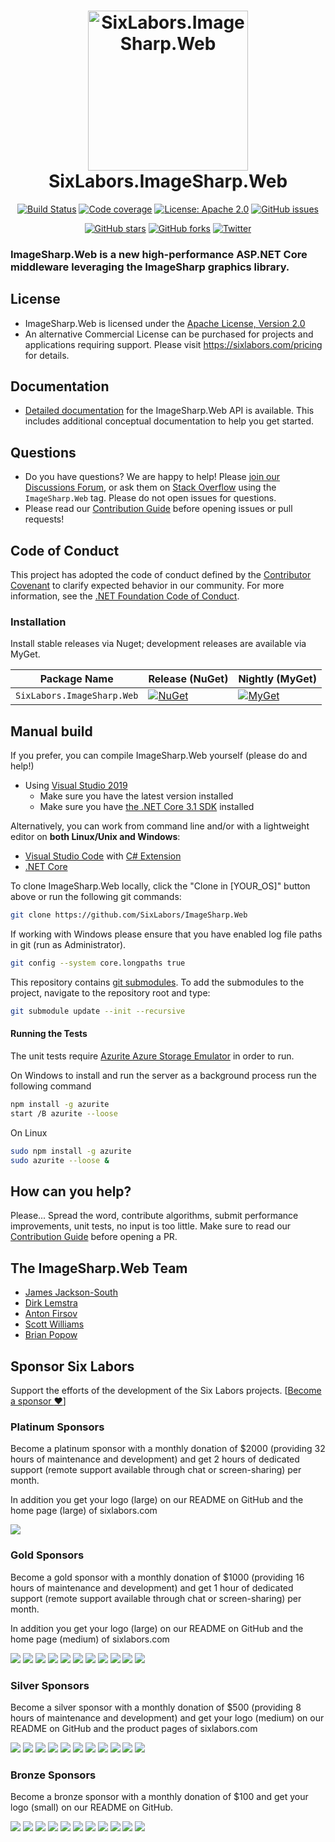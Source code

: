 <h1 align="center">

<img src="https://raw.githubusercontent.com/SixLabors/Branding/master/icons/imagesharp.web/sixlabors.imagesharp.web.svg?sanitize=true" alt="SixLabors.ImageSharp.Web" width="256"/>
<br/>
SixLabors.ImageSharp.Web
</h1>

<div align="center">

[![Build Status](https://img.shields.io/github/workflow/status/SixLabors/ImageSharp.Web/Build/master)](https://github.com/SixLabors/ImageSharp.Web/actions)
[![Code coverage](https://codecov.io/gh/SixLabors/ImageSharp.Web/branch/master/graph/badge.svg)](https://codecov.io/gh/SixLabors/ImageSharp.Web)
[![License: Apache 2.0](https://img.shields.io/badge/license-Apache%202.0-blue.svg)](https://opensource.org/licenses/Apache-2.0)
[![GitHub issues](https://img.shields.io/github/issues/SixLabors/ImageSharp.Web.svg)](https://github.com/SixLabors/ImageSharp.Web/issues)

[![GitHub stars](https://img.shields.io/github/stars/SixLabors/ImageSharp.Web.svg)](https://github.com/SixLabors/ImageSharp.Web/stargazers)
[![GitHub forks](https://img.shields.io/github/forks/SixLabors/ImageSharp.Web.svg)](https://github.com/SixLabors/ImageSharp.Web/network)
[![Twitter](https://img.shields.io/twitter/url/http/shields.io.svg?style=flat&logo=twitter)](https://twitter.com/intent/tweet?hashtags=imagesharp,dotnet,oss&text=ImageSharp.+A+new+cross-platform+2D+graphics+API+in+C%23&url=https%3a%2f%2fgithub.com%2fSixLabors%2fImageSharp&via=sixlabors)
</div>

### **ImageSharp.Web** is a new high-performance ASP.NET Core middleware leveraging the ImageSharp graphics library.

## License
  
- ImageSharp.Web is licensed under the [Apache License, Version 2.0](https://opensource.org/licenses/Apache-2.0)  
- An alternative Commercial License can be purchased for projects and applications requiring support.
Please visit https://sixlabors.com/pricing for details.

## Documentation

- [Detailed documentation](https://sixlabors.github.io/docs/) for the ImageSharp.Web API is available. This includes additional conceptual documentation to help you get started.

## Questions

- Do you have questions? We are happy to help! Please [join our Discussions Forum](https://github.com/SixLabors/ImageSharp/discussions/category_choices), or ask them on [Stack Overflow](https://stackoverflow.com) using the `ImageSharp.Web` tag. Please do not open issues for questions.
- Please read our [Contribution Guide](https://github.com/SixLabors/ImageSharp.Web/blob/master/.github/CONTRIBUTING.md) before opening issues or pull requests!


## Code of Conduct  
This project has adopted the code of conduct defined by the [Contributor Covenant](https://contributor-covenant.org/) to clarify expected behavior in our community.
For more information, see the [.NET Foundation Code of Conduct](https://dotnetfoundation.org/code-of-conduct).

### Installation

Install stable releases via Nuget; development releases are available via MyGet.

| Package Name                   | Release (NuGet) | Nightly (MyGet) |
|--------------------------------|-----------------|-----------------|
| `SixLabors.ImageSharp.Web`         | [![NuGet](https://img.shields.io/nuget/v/SixLabors.ImageSharp.Web.svg)](https://www.nuget.org/packages/SixLabors.ImageSharp.Web/) | [![MyGet](https://img.shields.io/myget/sixlabors/vpre/SixLabors.ImageSharp.Web.svg)](https://www.myget.org/feed/sixlabors/package/nuget/SixLabors.ImageSharp.Web) |

## Manual build

If you prefer, you can compile ImageSharp.Web yourself (please do and help!)

- Using [Visual Studio 2019](https://visualstudio.microsoft.com/vs/)
  - Make sure you have the latest version installed
  - Make sure you have [the .NET Core 3.1 SDK](https://www.microsoft.com/net/core#windows) installed

Alternatively, you can work from command line and/or with a lightweight editor on **both Linux/Unix and Windows**:

- [Visual Studio Code](https://code.visualstudio.com/) with [C# Extension](https://marketplace.visualstudio.com/items?itemName=ms-vscode.csharp)
- [.NET Core](https://www.microsoft.com/net/core#linuxubuntu)

To clone ImageSharp.Web locally, click the "Clone in [YOUR_OS]" button above or run the following git commands:

```bash
git clone https://github.com/SixLabors/ImageSharp.Web
```

If working with Windows please ensure that you have enabled log file paths in git (run as Administrator).

```bash
git config --system core.longpaths true
```

This repository contains [git submodules](https://blog.github.com/2016-02-01-working-with-submodules/). To add the submodules to the project, navigate to the repository root and type:

``` bash
git submodule update --init --recursive
```

#### Running the Tests

The unit tests require [Azurite Azure Storage Emulator](https://github.com/Azure/Azurite) in order to run.

On Windows to install and run the server as a background process run the following command

```bash
npm install -g azurite
start /B azurite --loose
```

On Linux

```bash
sudo npm install -g azurite
sudo azurite --loose &
```

## How can you help?

Please... Spread the word, contribute algorithms, submit performance improvements, unit tests, no input is too little. Make sure to read our [Contribution Guide](https://github.com/SixLabors/ImageSharp.Web/blob/master/.github/CONTRIBUTING.md) before opening a PR.

## The ImageSharp.Web Team

- [James Jackson-South](https://github.com/jimbobsquarepants)
- [Dirk Lemstra](https://github.com/dlemstra)
- [Anton Firsov](https://github.com/antonfirsov)
- [Scott Williams](https://github.com/tocsoft)
- [Brian Popow](https://github.com/brianpopow)

## Sponsor Six Labors

Support the efforts of the development of the Six Labors projects. [[Become a sponsor :heart:](https://opencollective.com/sixlabors#sponsor)]

### Platinum Sponsors
Become a platinum sponsor with a monthly donation of $2000 (providing 32 hours of maintenance and development) and get 2 hours of dedicated support (remote support available through chat or screen-sharing) per month.

In addition you get your logo (large) on our README on GitHub and the home page (large) of sixlabors.com

<a href="https://opencollective.com/sixlabors/tiers/platinum-sponsors/0/website" target="_blank"><img src="https://opencollective.com/sixlabors/tiers/platinum-sponsors/0/avatar.svg?avatarHeight=192"></a>

### Gold Sponsors
Become a gold sponsor with a monthly donation of $1000 (providing 16 hours of maintenance and development) and get 1 hour of dedicated support (remote support available through chat or screen-sharing) per month.

In addition you get your logo (large) on our README on GitHub and the home page (medium) of sixlabors.com

<a href="https://opencollective.com/sixlabors/tiers/gold-sponsors/0/website" target="_blank"><img src="https://opencollective.com/sixlabors/tiers/gold-sponsors/0/avatar.svg?avatarHeight=156"></a>
<a href="https://opencollective.com/sixlabors/tiers/gold-sponsors/1/website" target="_blank"><img src="https://opencollective.com/sixlabors/tiers/gold-sponsors/1/avatar.svg?avatarHeight=156"></a>
<a href="https://opencollective.com/sixlabors/tiers/gold-sponsors/2/website" target="_blank"><img src="https://opencollective.com/sixlabors/tiers/gold-sponsors/2/avatar.svg?avatarHeight=156"></a>
<a href="https://opencollective.com/sixlabors/tiers/gold-sponsors/3/website" target="_blank"><img src="https://opencollective.com/sixlabors/tiers/gold-sponsors/3/avatar.svg?avatarHeight=156"></a>
<a href="https://opencollective.com/sixlabors/tiers/gold-sponsors/4/website" target="_blank"><img src="https://opencollective.com/sixlabors/tiers/gold-sponsors/4/avatar.svg?avatarHeight=156"></a>
<a href="https://opencollective.com/sixlabors/tiers/gold-sponsors/5/website" target="_blank"><img src="https://opencollective.com/sixlabors/tiers/gold-sponsors/5/avatar.svg?avatarHeight=156"></a>
<a href="https://opencollective.com/sixlabors/tiers/gold-sponsors/6/website" target="_blank"><img src="https://opencollective.com/sixlabors/tiers/gold-sponsors/6/avatar.svg?avatarHeight=156"></a>
<a href="https://opencollective.com/sixlabors/tiers/gold-sponsors/7/website" target="_blank"><img src="https://opencollective.com/sixlabors/tiers/gold-sponsors/7/avatar.svg?avatarHeight=156"></a>
<a href="https://opencollective.com/sixlabors/tiers/gold-sponsors/8/website" target="_blank"><img src="https://opencollective.com/sixlabors/tiers/gold-sponsors/8/avatar.svg?avatarHeight=156"></a>
<a href="https://opencollective.com/sixlabors/tiers/gold-sponsors/9/website" target="_blank"><img src="https://opencollective.com/sixlabors/tiers/gold-sponsors/9/avatar.svg?avatarHeight=156"></a>
<a href="https://opencollective.com/sixlabors/tiers/gold-sponsors/10/website" target="_blank"><img src="https://opencollective.com/sixlabors/tiers/gold-sponsors/10/avatar.svg?avatarHeight=156"></a>

### Silver Sponsors
Become a silver sponsor with a monthly donation of $500 (providing 8 hours of maintenance and development) and get your logo (medium) on our README on GitHub and the product pages of sixlabors.com

<a href="https://opencollective.com/sixlabors/tiers/silver-sponsors/0/website" target="_blank"><img src="https://opencollective.com/sixlabors/tiers/silver-sponsors/0/avatar.svg?avatarHeight=128"></a>
<a href="https://opencollective.com/sixlabors/tiers/silver-sponsors/1/website" target="_blank"><img src="https://opencollective.com/sixlabors/tiers/silver-sponsors/1/avatar.svg?avatarHeight=128"></a>
<a href="https://opencollective.com/sixlabors/tiers/silver-sponsors/2/website" target="_blank"><img src="https://opencollective.com/sixlabors/tiers/silver-sponsors/2/avatar.svg?avatarHeight=128"></a>
<a href="https://opencollective.com/sixlabors/tiers/silver-sponsors/3/website" target="_blank"><img src="https://opencollective.com/sixlabors/tiers/silver-sponsors/3/avatar.svg?avatarHeight=128"></a>
<a href="https://opencollective.com/sixlabors/tiers/silver-sponsors/4/website" target="_blank"><img src="https://opencollective.com/sixlabors/tiers/silver-sponsors/4/avatar.svg?avatarHeight=128"></a>
<a href="https://opencollective.com/sixlabors/tiers/silver-sponsors/5/website" target="_blank"><img src="https://opencollective.com/sixlabors/tiers/silver-sponsors/5/avatar.svg?avatarHeight=128"></a>
<a href="https://opencollective.com/sixlabors/tiers/silver-sponsors/6/website" target="_blank"><img src="https://opencollective.com/sixlabors/tiers/silver-sponsors/6/avatar.svg?avatarHeight=128"></a>
<a href="https://opencollective.com/sixlabors/tiers/silver-sponsors/7/website" target="_blank"><img src="https://opencollective.com/sixlabors/tiers/silver-sponsors/7/avatar.svg?avatarHeight=128"></a>
<a href="https://opencollective.com/sixlabors/tiers/silver-sponsors/8/website" target="_blank"><img src="https://opencollective.com/sixlabors/tiers/silver-sponsors/8/avatar.svg?avatarHeight=128"></a>
<a href="https://opencollective.com/sixlabors/tiers/silver-sponsors/9/website" target="_blank"><img src="https://opencollective.com/sixlabors/tiers/silver-sponsors/9/avatar.svg?avatarHeight=128"></a>
<a href="https://opencollective.com/sixlabors/tiers/silver-sponsors/10/website" target="_blank"><img src="https://opencollective.com/sixlabors/tiers/silver-sponsors/10/avatar.svg?avatarHeight=128"></a>

### Bronze Sponsors
Become a bronze sponsor with a monthly donation of $100 and get your logo (small) on our README on GitHub.

<a href="https://opencollective.com/sixlabors/tiers/bronze-sponsors/0/website" target="_blank"><img src="https://opencollective.com/sixlabors/tiers/bronze-sponsors/0/avatar.svg?avatarHeight=96"></a>
<a href="https://opencollective.com/sixlabors/tiers/bronze-sponsors/1/website" target="_blank"><img src="https://opencollective.com/sixlabors/tiers/bronze-sponsors/1/avatar.svg?avatarHeight=96"></a>
<a href="https://opencollective.com/sixlabors/tiers/bronze-sponsors/2/website" target="_blank"><img src="https://opencollective.com/sixlabors/tiers/bronze-sponsors/2/avatar.svg?avatarHeight=96"></a>
<a href="https://opencollective.com/sixlabors/tiers/bronze-sponsors/3/website" target="_blank"><img src="https://opencollective.com/sixlabors/tiers/bronze-sponsors/3/avatar.svg?avatarHeight=96"></a>
<a href="https://opencollective.com/sixlabors/tiers/bronze-sponsors/4/website" target="_blank"><img src="https://opencollective.com/sixlabors/tiers/bronze-sponsors/4/avatar.svg?avatarHeight=96"></a>
<a href="https://opencollective.com/sixlabors/tiers/bronze-sponsors/5/website" target="_blank"><img src="https://opencollective.com/sixlabors/tiers/bronze-sponsors/5/avatar.svg?avatarHeight=96"></a>
<a href="https://opencollective.com/sixlabors/tiers/bronze-sponsors/6/website" target="_blank"><img src="https://opencollective.com/sixlabors/tiers/bronze-sponsors/6/avatar.svg?avatarHeight=96"></a>
<a href="https://opencollective.com/sixlabors/tiers/bronze-sponsors/7/website" target="_blank"><img src="https://opencollective.com/sixlabors/tiers/bronze-sponsors/7/avatar.svg?avatarHeight=96"></a>
<a href="https://opencollective.com/sixlabors/tiers/bronze-sponsors/8/website" target="_blank"><img src="https://opencollective.com/sixlabors/tiers/bronze-sponsors/8/avatar.svg?avatarHeight=96"></a>
<a href="https://opencollective.com/sixlabors/tiers/bronze-sponsors/9/website" target="_blank"><img src="https://opencollective.com/sixlabors/tiers/bronze-sponsors/9/avatar.svg?avatarHeight=96"></a>
<a href="https://opencollective.com/sixlabors/tiers/bronze-sponsors/10/website" target="_blank"><img src="https://opencollective.com/sixlabors/tiers/bronze-sponsors/10/avatar.svg?avatarHeight=96"></a>
